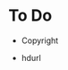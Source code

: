 # To Do

- Copyright
<!-- - Date -->
<!-- - Explanation -->
- hdurl
<!-- - url -->
<!-- - Title -->
